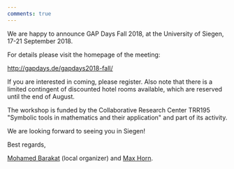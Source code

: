 ```yaml
---
comments: true
---
```

We are happy to announce GAP Days Fall 2018, at the University of Siegen, 17-21 September 2018.

For details please visit the homepage of the meeting:

<http://gapdays.de/gapdays2018-fall/>

If you are interested in coming, please register. Also note that there is
a limited contingent of discounted hotel rooms available, which are reserved
until the end of August.

The workshop is funded by the Collaborative Research Center TRR195 "Symbolic tools in mathematics and their application" and part of its activity.

We are looking forward to seeing you in Siegen!

Best regards,

[Mohamed Barakat](/) (local organizer) and [Max Horn](http://www.quendi.de/en/math).
